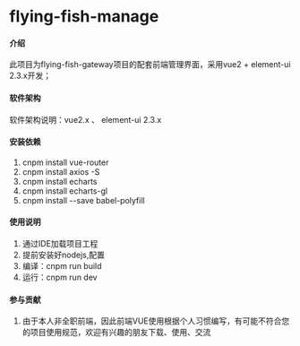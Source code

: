 # flying-fish-manage

#### 介绍
此项目为flying-fish-gateway项目的配套前端管理界面，采用vue2 + element-ui 2.3.x开发；

#### 软件架构
软件架构说明：vue2.x 、 element-ui 2.3.x

#### 安装依赖

1.  cnpm install vue-router
2.  cnpm install axios -S
3.  cnpm install echarts
4.  cnpm install echarts-gl
5.  cnpm install --save babel-polyfill


#### 使用说明

1.  通过IDE加载项目工程
2.  提前安装好nodejs,配置
3.  编译：cnpm run build
3.  运行：cnpm run dev

#### 参与贡献

1.  由于本人非全职前端，因此前端VUE使用根据个人习惯编写，有可能不符合您的项目使用规范，欢迎有兴趣的朋友下载、使用、交流


